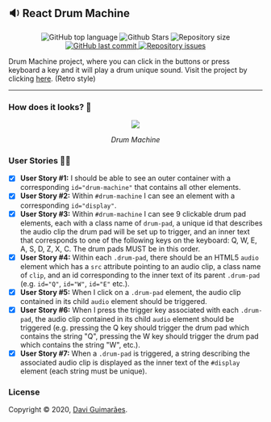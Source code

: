 ## :sound: React Drum Machine

<div align="center">
  <img alt="GitHub top language" src="https://img.shields.io/github/languages/top/davigl/drum-machine.svg">

  <img alt="Github Stars" src="https://img.shields.io/github/stars/Davigl/drum-machine?color=orange">

  <img alt="Repository size" src="https://img.shields.io/github/repo-size/Davigl/drum-machine?color=blueviolet">

  <a href="https://github.com/Davigl/drum-machine/commits/master">
    <img alt="GitHub last commit" src="https://img.shields.io/github/last-commit/Davigl/drum-machine?color=ff69b4">
  </a>

  <a href="https://github.com/Davigl/drum-machine/issues">
    <img alt="Repository issues" src="https://img.shields.io/github/issues/Davigl/drum-machine?color=yellow">
  </a>
</div>

Drum Machine project, where you can click in the buttons or press keyboard a key and it will play a drum unique sound. Visit the project by clicking [here](http://eudavi-drum-machine.netlify.com/). (Retro style)

***

### How does it looks? :thinking:


<div align="center">

![](https://i.imgur.com/rcSVBW4.gif)

*Drum Machine*

</div>


### User Stories :ok_woman:

- [x] <strong>User Story #1:</strong> I should be able to see an outer container with a corresponding <code>id="drum-machine"</code> that contains all other elements.   
- [x] <strong>User Story #2:</strong> Within <code>#drum-machine</code> I can see an element with a corresponding <code>id="display"</code>.   
- [x] <strong>User Story #3:</strong> Within <code>#drum-machine</code> I can see 9 clickable drum pad elements, each with a class name of <code>drum-pad</code>, a unique id that describes the audio clip the drum pad will be set up to trigger, and an inner text that corresponds to one of the following keys on the keyboard: Q, W, E, A, S, D, Z, X, C. The drum pads MUST be in this order.   
- [x] <strong>User Story #4:</strong> Within each <code>.drum-pad</code>, there should be an HTML5 <code>audio</code> element which has a <code>src</code> attribute pointing to an audio clip, a class name of <code>clip</code>, and an id corresponding to the inner text of its parent <code>.drum-pad</code> (e.g. <code>id="Q"</code>, <code>id="W"</code>, <code>id="E"</code> etc.).   
- [x] <strong>User Story #5:</strong> When I click on a <code>.drum-pad</code> element, the audio clip contained in its child <code>audio</code> element should be triggered.   
- [x] <strong>User Story #6:</strong> When I press the trigger key associated with each <code>.drum-pad</code>, the audio clip contained in its child <code>audio</code> element should be triggered (e.g. pressing the Q key should trigger the drum pad which contains the string "Q", pressing the W key should trigger the drum pad which contains the string "W", etc.).   
- [x] <strong>User Story #7:</strong> When a <code>.drum-pad</code> is triggered, a string describing the associated audio clip is displayed as the inner text of the <code>#display</code> element (each string must be unique).   

### License

Copyright © 2020, [Davi Guimarães](https://github.com/davigl).
